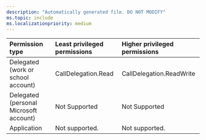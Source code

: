 ```yaml
---
description: "Automatically generated file. DO NOT MODIFY"
ms.topic: include
ms.localizationpriority: medium
---
```


|Permission type|Least privileged permissions|Higher privileged permissions|
|:---|:---|:---|
|Delegated (work or school account)|CallDelegation.Read|CallDelegation.ReadWrite|
|Delegated (personal Microsoft account)|Not Supported|Not Supported|
|Application|Not supported.|Not supported.|